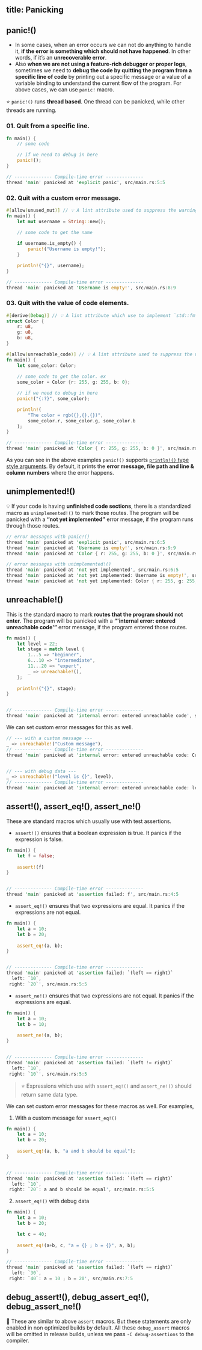 title: Panicking
---

## panic!()

- In some cases, when an error occurs we can not do anything to handle it, **if the error is something which should not have happened**. In other words, if it’s an **unrecoverable error**.
- Also **when we are not using a feature-rich debugger or proper logs**, sometimes we need to **debug the code by quitting the program from a specific line of code** by printing out a specific message or a value of a variable binding to understand the current flow of the program.
For above cases, we can use `panic!` macro.

⭐ `panic!()` runs **thread based**. One thread can be panicked, while other threads are running.

### 01. Quit from a specific line.
```rust
fn main() {
    // some code

    // if we need to debug in here
    panic!();
}

// -------------- Compile-time error --------------
thread 'main' panicked at 'explicit panic', src/main.rs:5:5
```

### 02. Quit with a custom error message.
```rust
#[allow(unused_mut)] // 💡 A lint attribute used to suppress the warning; username variable does not need to be mutable
fn main() {
    let mut username = String::new();

    // some code to get the name
  
    if username.is_empty() {
        panic!("Username is empty!");
    }

    println!("{}", username);
}

// -------------- Compile-time error --------------
thread 'main' panicked at 'Username is empty!', src/main.rs:8:9
```

### 03. Quit with the value of code elements.
```rust
#[derive(Debug)] // 💡 A lint attribute which use to implement `std::fmt::Debug` to Color
struct Color {
    r: u8,
    g: u8,
    b: u8,
}

#[allow(unreachable_code)] // 💡 A lint attribute used to suppress the warning; unreachable statement
fn main() {
    let some_color: Color;
    
    // some code to get the color. ex
    some_color = Color {r: 255, g: 255, b: 0};

    // if we need to debug in here
    panic!("{:?}", some_color);

    println!(
        "The color = rgb({},{},{})",
        some_color.r, some_color.g, some_color.b
    );
}

// -------------- Compile-time error --------------
thread 'main' panicked at 'Color { r: 255, g: 255, b: 0 }', src/main.rs:16:5
```

As you can see in the above examples `panic!()` supports [`println!()` type style arguments](a3.hello_world.html#Usages-of-println). By default, it prints the **error message, file path and line & column numbers** where the error happens.

## unimplemented!()

💡 If your code is having **unfinished code sections**, there is a standardized macro as `unimplemented!()` to mark those routes. The program will be panicked with a **“not yet implemented”** error message, if the program runs through those routes.

```rust
// error messages with panic!()
thread 'main' panicked at 'explicit panic', src/main.rs:6:5
thread 'main' panicked at 'Username is empty!', src/main.rs:9:9
thread 'main' panicked at 'Color { r: 255, g: 255, b: 0 }', src/main.rs:17:5

// error messages with unimplemented!()
thread 'main' panicked at 'not yet implemented', src/main.rs:6:5
thread 'main' panicked at 'not yet implemented: Username is empty!', src/main.rs:9:9
thread 'main' panicked at 'not yet implemented: Color { r: 255, g: 255, b: 0 }', src/main.rs:17:5
```

## unreachable!()

This is the standard macro to mark **routes that the program should not enter**. The program will be panicked with a **“'internal error: entered unreachable code'”** error message, if the program entered those routes.

```rust
fn main() {
    let level = 22;
    let stage = match level {
        1...5 => "beginner",
        6...10 => "intermediate",
        11...20 => "expert",
        _ => unreachable!(),
    };
    
    println!("{}", stage);
}


// -------------- Compile-time error --------------
thread 'main' panicked at 'internal error: entered unreachable code', src/main.rs:7:20
```

We can set custom error messages for this as well.

```rust
// --- with a custom message ---
_ => unreachable!("Custom message"),
// -------------- Compile-time error --------------
thread 'main' panicked at 'internal error: entered unreachable code: Custom message', src/main.rs:7:20


// --- with debug data ---
_ => unreachable!("level is {}", level),
// -------------- Compile-time error --------------
thread 'main' panicked at 'internal error: entered unreachable code: level is 22', src/main.rs:7:14
```

## assert!(), assert_eq!(), assert_ne!()

These are standard macros which usually use with test assertions.

- `assert!()` ensures that a boolean expression is true. It panics if the expression is false.

```rust
fn main() {
    let f = false;
    
    assert!(f)
}


// -------------- Compile-time error --------------
thread 'main' panicked at 'assertion failed: f', src/main.rs:4:5
```

- `assert_eq!()` ensures that two expressions are equal. It panics if the expressions are not equal.

```rust
fn main() {
    let a = 10;
    let b = 20;
    
    assert_eq!(a, b);
}


// -------------- Compile-time error --------------
thread 'main' panicked at 'assertion failed: `(left == right)`
  left: `10`,
 right: `20`', src/main.rs:5:5
```

- `assert_ne!()` ensures that two expressions are not equal. It panics if the expressions are equal.

```rust
fn main() {
    let a = 10;
    let b = 10;
    
    assert_ne!(a, b);
}


// -------------- Compile-time error --------------
thread 'main' panicked at 'assertion failed: `(left != right)`
  left: `10`,
 right: `10`', src/main.rs:5:5
```

> ⭐ Expressions which use with `assert_eq!()` and `assert_ne!()` should return same data type.

We can set custom error messages for these macros as well. For examples,

1. With a custom message for `assert_eq!()`

```rust
fn main() {
    let a = 10;
    let b = 20;
    
    assert_eq!(a, b, "a and b should be equal");
}


// -------------- Compile-time error --------------
thread 'main' panicked at 'assertion failed: `(left == right)`
  left: `10`,
 right: `20`: a and b should be equal', src/main.rs:5:5
```

2. `assert_eq!()` with debug data

```rust
fn main() {
    let a = 10;
    let b = 20;

    let c = 40;
    
    assert_eq!(a+b, c, "a = {} ; b = {}", a, b);
}

// -------------- Compile-time error --------------
thread 'main' panicked at 'assertion failed: `(left == right)`
  left: `30`,
 right: `40`: a = 10 ; b = 20', src/main.rs:7:5
```

## debug_assert!(), debug_assert_eq!(), debug_assert_ne!()

🔎 These are similar to above `assert` macros. But these statements are only enabled in non optimized builds by default. All these `debug_assert` macros will be omitted in release builds, unless we pass `-C debug-assertions` to the compiler.
